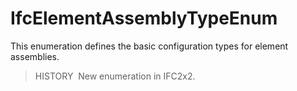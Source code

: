 IfcElementAssemblyTypeEnum
==========================

This enumeration defines the basic configuration types for element assemblies.

> HISTORY&nbsp; New enumeration in IFC2x2.

